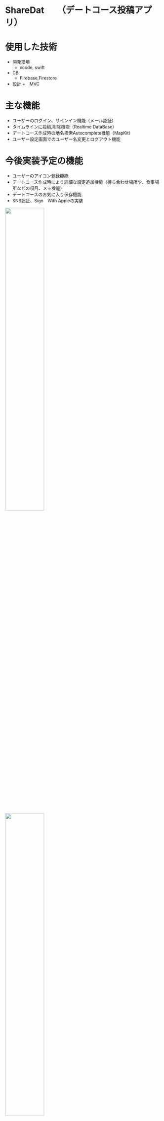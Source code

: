 # ShareDat　　（デートコース投稿アプリ）





# 使用した技術
  + 開発環境
      + xcode, swift 
  + DB
      + Firebase,Firestore
  + 設計
      +　MVC
  
  
      
# 主な機能
  + ユーザーのログイン、サインイン機能（メール認証）
  + タイムラインに投稿,削除機能（Realtime DataBase）
  + デートコース作成時の地名検索Autocomplete機能（MapKit）
  + ユーザー設定画面でのユーザー名変更とログアウト機能
  
  
# 今後実装予定の機能
  + ユーザーのアイコン登録機能
  + デートコース作成時により詳細な設定追加機能（待ち合わせ場所や、食事場所などの項目、メモ機能）
  + デートコースのお気に入り保存機能
  + SNS認証、Sign　With Appleの実装
  
  
  <img src="https://user-images.githubusercontent.com/58681457/76181918-3367fc00-6206-11ea-9a59-cd93d1d6b691.jpeg" width=50% height=50%>　　
<img src="https://user-images.githubusercontent.com/58681457/76182289-ab82f180-6207-11ea-8c03-da988e8d16a0.jpeg" width=50% height=50%>





